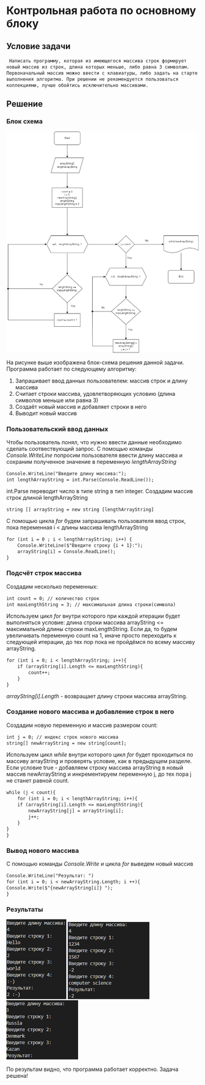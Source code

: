 # Контрольная работа по основному блоку
## Условие задачи 
```
 Написать программу, которая из имеющегося массива строк формирует новый массив из строк, длина которых меньше, либо равна 3 символам. Первоначальный массив можно ввести с клавиатуры, либо задать на старте выполнения алгоритма. При решении не рекомендуется пользоваться коллекциями, лучше обойтись исключительно массивами.
 ```

 ## Решение
### Блок схема

![block-diagram](krDiagram.png)

На рисунке выше изображена блок-схема решения данной задачи. Программа работает по следующему алгоритму:
1. Запрашивает ввод данных пользователем: массив строк и длину массива
2. Считает строки массива, удовлетворяющих условию (длина символов меньше или равна 3)
3. Создаёт новый массив и добавляет строки в него
4. Выводит новый массив


### Пользовательский ввод данных
Чтобы пользователь понял, что нужно ввести данные необходимо сделать соотвествующий запрос. С помощью команды *Console.WriteLine* попросим пользователя ввести длину массива и сохраним полученное значение в переменную *lengthArrayString*
```
Console.WriteLine("Введите длину массива:");
int lengthArrayString = int.Parse(Console.ReadLine());
```
int.Parse переводит число в типе string в тип integer.
Создадим массив строк длиной lengthArrayString
```
string [] arrayString = new string [lengthArrayString]
```

С помощью цикла *for* будем запрашивать пользователя ввод строк, пока переменная i < длины массива lengthArrayString

```
for (int i = 0 ; i < lengthArrayString; i++) {
    Console.WriteLine($"Введите строку {i + 1}:");
    arrayString[i] = Console.ReadLine();
}
```

### Подсчёт строк массива

Создадим несколько переменных:
```
int count = 0; // количество строк
int maxLengthString = 3; // максимальная длина строки(символа)
```
Используем цикл *for* внутри которого при каждой итерации будет выполняться условие: длина строки массива arrayString <= максимальной длины строки maxLengthString. Если да, то будем увеличивать переменную count на 1, иначе просто переходить к следующей итерации, до тех пор пока не пройдёмся по всему массиву arrayString.

```
for (int i = 0; i < lengthArrayString; i++){
    if (arrayString[i].Length <= maxLengthString){
        count++;
    }
}
```
*arrayString[i].Length* - возвращает длину строки массива arrayString.

### Создание нового массива и добавление строк в него

Создадим новую переменную и массив размером count:
```
int j = 0; // индекс строк нового массива
string[] newArrayString = new string[count];
```
Используем цикл *while* внутри которого цикл *for* будет проходиться по массиву arrayString и проверять условие, как в предыдущем разделе. Если условие true - добавляем строку массива arrayString в новый массив newArrayString и инкрементируем переменную j, до тех пора j не станет равной count.

```
while (j < count){
    for (int i = 0; i < lengthArrayString; i++){
    if (arrayString[i].Length <= maxLengthString){
        newArrayString[j] = arrayString[i];
        j++;
    }
}
}
```
### Вывод нового массива
С помощью команды *Console.Write* и цикла *for* выведем новый массив
```
Console.WriteLine("Результат: ")
for (int i = 0; i < newArrayString.Length; i ++){
Console.Write($"{newArrayString[i]} ");
}
```

### Результаты

![test1.png](test1.PNG)
![test2.png](test2.PNG)
![test3.png](test3.PNG)

По результам видно, что программа работает корректно. Задача решена!

